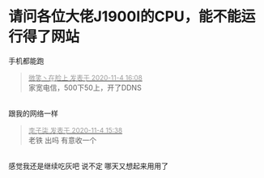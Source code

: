 # 请问各位大佬J1900I的CPU，能不能运行得了网站


手机都能跑

<div class="quote"><blockquote><font size="2"><a href="https://www.hostloc.com/forum.php?mod=redirect&amp;goto=findpost&amp;pid=9402205&amp;ptid=762285" target="_blank"><font color="#999999">微笑丶在脸上 发表于 2020-11-4 16:08</font></a></font><br />
家宽电信，500下50上，开了DDNS</blockquote></div><br />
跟我的网络一样

<div class="quote"><blockquote><font size="2"><a href="https://www.hostloc.com/forum.php?mod=redirect&amp;goto=findpost&amp;pid=9402042&amp;ptid=762285" target="_blank"><font color="#999999">李子柒 发表于 2020-11-4 15:38</font></a></font><br />
老铁 出吗 有意收一个</blockquote></div><br />
感觉我还是继续吃灰吧 说不定 哪天又想起来用用了 <img src="static/image/smiley/yct/019.gif" smilieid="49" border="0" alt="" />
